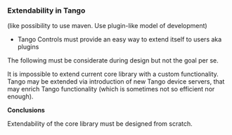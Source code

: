### Extendability in Tango


(like possibility to use maven. Use plugin-like model of development) 

- Tango Controls must provide an easy way to extend itself to users aka plugins


The following must be considerate during design but not the goal per se.


It is impossible to extend current core library with a custom functionality. Tango may be extended via introduction of new Tango device servers, that may enrich Tango functionality (which is sometimes not so efficient nor enough).

**Conclusions**

Extendability of the core library must be designed from scratch.
